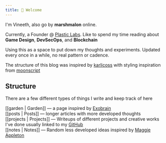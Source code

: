 ```yaml
---
title: 👋 Welcome
---
```


I'm Vineeth, also go by **marshmalon** online.

Currently, a Founder @ [Plastic Labs](https://plasticlabs.ai). Like to spend
my time reading about **Game Design**, **DevSecOps**, and **Blockchain**

Using this as a space to put down my thoughts and experiments. Updated every
once in a while, no real pattern or cadence.

The structure of this blog was inspired by [karlicoss](https://beepb00p.xyz/)
with styling inspiration from [moonscript](https://moonscript.org/)

## Structure

There are a few different types of things I write and keep track of here

[[garden | Garden]] — a page inspired by [Exobrain](https://beepb00p.xyz/exobrain/)  
[[posts | Posts]] — longer articles with more developed thoughts  
[[projects | Projects]] — Writeups of different projects and creative works I've
done usually linked to my [GitHub](https://github.com/VVoruganti)  
[[notes | Notes]] — Random less developed ideas inspired by [Maggie Appleton](https://maggieappleton.com/notes)
